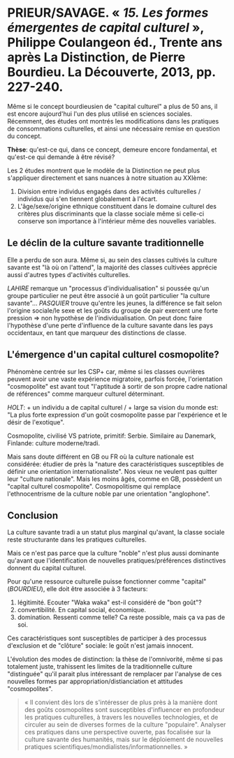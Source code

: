 # PRIEUR/SAVAGE. « _15. Les formes émergentes de capital culturel_ », Philippe Coulangeon éd., Trente ans après La Distinction, de Pierre Bourdieu. La Découverte, 2013, pp. 227-240.

Même si le concept bourdieusien de "capital culturel" a plus de 50 ans, il est encore aujourd'hui l'un des plus utilisé en sciences sociales. Récemment, des études ont montrés les modifications dans les pratiques de consommations culturelles, et ainsi une nécessaire remise en question du concept.

**Thèse**: qu'est-ce qui, dans ce concept, demeure encore fondamental, et qu'est-ce qui demande à être révisé?

Les 2 études montrent que le modèle de la Distinction ne peut plus s'appliquer directement et sans nuances à notre situation au XXIème:
1. Division entre individus engagés dans des activités culturelles / individus qui s'en tiennent globalement à l'écart.
2. L'âge/sexe/origine ethnique constituent dans le domaine culturel des critères plus discriminants que la classe sociale même si celle-ci conserve son importance à l'intérieur même des nouvelles variables.

## Le déclin de la culture savante traditionnelle

Elle a perdu de son aura. Même si, au sein des classes cultivés la culture savante est "là où on l'attend", la majorité des classes cultivées apprécie aussi d'autres types d'activités culturelles.

_LAHIRE_ remarque un "processus d'individualisation" si poussée qu'un groupe particulier ne peut être associé à un goût particulier "la culture savante"... _PASQUIER_ trouve qu'entre les jeunes, la différence se fait selon l'origine sociale/le sexe et les goûts du groupe de pair exercent une forte pression => non hypothèse de l'individualisation.
On peut donc faire l'hypothèse d'une perte d'influence de la culture savante dans les pays occidentaux, en tant que marqueur des distinctions de classe.

## L'émergence d'un capital culturel cosmopolite?

Phénomène centrée sur les CSP+ car, même si les classes ouvrières peuvent avoir une vaste expérience migratoire, parfois forcée, l'orientation "cosmopolite" est avant tout "l'aptitude à sortir de son propre cadre national de références" comme marqueur culturel déterminant.

_HOLT_: + un individu a de capital culturel / + large sa vision du monde est: "La plus forte expression d'un goût cosmopolite passe par l'expérience et le désir de l'exotique".

Cosmopolite, civilisé VS patriote, primitif: Serbie. Similaire au Danemark, Finlande: culture moderne/tradi.

Mais sans doute différent en GB ou FR où la culture nationale est considérée: étudier de près la "nature des caractéristiques susceptibles de définir une orientation internationaliste". Nos vieux ne veulent pas quitter leur "culture nationale". Mais les moins âgés, comme en GB, possèdent un "capital culturel cosmopolite". Cosmopolitisme qui remplace l'ethnocentrisme de la culture noble par une orientation "anglophone".

## Conclusion

La culture savante tradi a un statut plus marginal qu'avant, la classe sociale reste structurante dans les pratiques culturelles.

Mais ce n'est pas parce que la culture "noble" n'est plus aussi dominante qu'avant que l'identification de nouvelles pratiques/préférences distinctives donnent du capital culturel.

Pour qu'une ressource culturelle puisse fonctionner comme "capital" (_BOURDIEU_), elle doit être associée à 3 facteurs:
1. légitimité. Ecouter "Waka waka" est-il considéré de "bon goût"?
2. convertibilité. En capital social, économique.
3. domination. Ressenti comme telle?
Ca reste possible, mais ça va pas de soi.

Ces caractéristiques sont susceptibles de participer à des processus d'exclusion et de "clôture" sociale: le goût n'est jamais innocent.

L'évolution des modes de distinction: la thèse de l'omnivorité, même si pas totalement juste, trahissent les limites de la traditionnelle culture "distinguée" qu'il parait plus intéressant de remplacer par l'analyse de ces nouvelles formes par appropriation/distianciation et attitudes "cosmopolites".

> « Il convient dès lors de s'intéresser de plus près à la manière dont des goûts cosmopolites sont susceptibles d'influencer en profondeur les pratiques culturelles, à travers les nouvelles technologies, et de circuler au sein de diverses formes de la culture "populaire". Analyser ces pratiques dans une perspective ouverte, pas focalisée sur la culture savante des humanités, mais sur le déploiement de nouvelles pratiques scientifiques/mondialistes/informationnelles. »